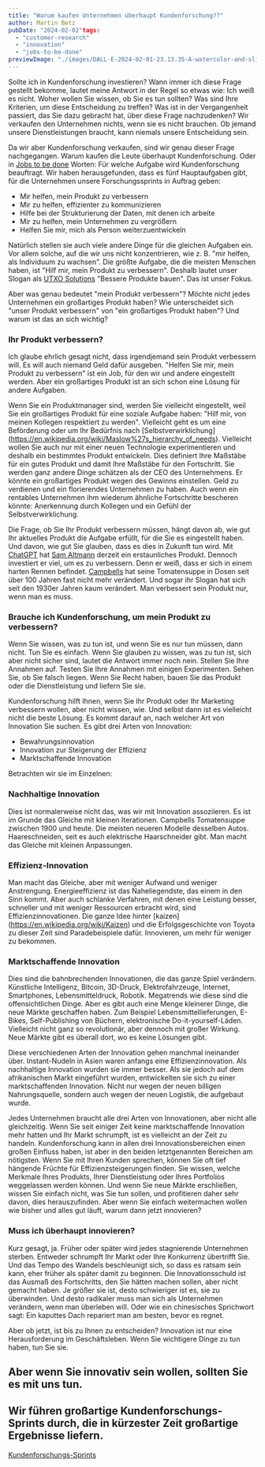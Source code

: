 ```yaml
---
title: "Warum kaufen Unternehmen überhaupt Kundenforschung??"
author: Martin Betz
pubDate: "2024-02-02"tags:
  - "customer-research"
  - "innovation"
  - "jobs-to-be-done"
previewImage: "./images/DALL·E-2024-02-01-23.13.35-A-watercolor-and-slightly-geometric-style-illustration-of-a-businessman-in-the-iconic-pose-from-the-shut-up-and-take-my-money-meme-replacing-Fry.-T.png"
---
```


Sollte ich in Kundenforschung investieren? Wann immer ich diese Frage gestellt bekomme, lautet meine Antwort in der Regel so etwas wie: Ich weiß es nicht. Woher wollen Sie wissen, ob Sie es tun sollten? Was sind Ihre Kriterien, um diese Entscheidung zu treffen? Was ist in der Vergangenheit passiert, das Sie dazu gebracht hat, über diese Frage nachzudenken? Wir verkaufen den Unternehmen nichts, wenn sie es nicht brauchen. Ob jemand unsere Dienstleistungen braucht, kann niemals unsere Entscheidung sein.

Da wir aber Kundenforschung verkaufen, sind wir genau dieser Frage nachgegangen. Warum kaufen die Leute überhaupt Kundenforschung. Oder in [Jobs to be done](/blog/understanding-the-jobs-to-be-done-perspective/) Worten: Für welche Aufgabe wird Kundenforschung beauftragt. Wir haben herausgefunden, dass es fünf Hauptaufgaben gibt, für die Unternehmen unsere Forschungssprints in Auftrag geben:

- Mir helfen, mein Produkt zu verbessern
- Mir zu helfen, effizienter zu kommunizieren
- Hilfe bei der Strukturierung der Daten, mit denen ich arbeite
- Mir zu helfen, mein Unternehmen zu vergrößern
- Helfen Sie mir, mich als Person weiterzuentwickeln

Natürlich stellen sie auch viele andere Dinge für die gleichen Aufgaben ein. Vor allem solche, auf die wir uns nicht konzentrieren, wie z. B. "mir helfen, als Individuum zu wachsen". Die größte Aufgabe, die die meisten Menschen haben, ist "Hilf mir, mein Produkt zu verbessern". Deshalb lautet unser Slogan als [UTXO Solutions](/) "Bessere Produkte bauen". Das ist unser Fokus.

Aber was genau bedeutet "mein Produkt verbessern"? Möchte nicht jedes Unternehmen ein großartiges Produkt haben? Wie unterscheidet sich "unser Produkt verbessern" von "ein großartiges Produkt haben"? Und warum ist das an sich wichtig?

### Ihr Produkt verbessern?

Ich glaube ehrlich gesagt nicht, dass irgendjemand sein Produkt verbessern will. Es will auch niemand Geld dafür ausgeben. "Helfen Sie mir, mein Produkt zu verbessern" ist ein Job, für den wir und andere eingestellt werden. Aber ein großartiges Produkt ist an sich schon eine Lösung für andere Aufgaben.

Wenn Sie ein Produktmanager sind, werden Sie vielleicht eingestellt, weil Sie ein großartiges Produkt für eine soziale Aufgabe haben: "Hilf mir, von meinen Kollegen respektiert zu werden". Vielleicht geht es um eine Beförderung oder um Ihr Bedürfnis nach [Selbstverwirklichung] (https://en.wikipedia.org/wiki/Maslow%27s_hierarchy_of_needs). Vielleicht wollen Sie auch nur mit einer neuen Technologie experimentieren und deshalb ein bestimmtes Produkt entwickeln. Dies definiert Ihre Maßstäbe für ein gutes Produkt und damit Ihre Maßstäbe für den Fortschritt. Sie werden ganz andere Dinge schätzen als der CEO des Unternehmens. Er könnte ein großartiges Produkt wegen des Gewinns einstellen. Geld zu verdienen und ein florierendes Unternehmen zu haben. Auch wenn ein rentables Unternehmen ihm wiederum ähnliche Fortschritte bescheren könnte: Anerkennung durch Kollegen und ein Gefühl der Selbstverwirklichung.

Die Frage, ob Sie Ihr Produkt verbessern müssen, hängt davon ab, wie gut Ihr aktuelles Produkt die Aufgabe erfüllt, für die Sie es eingestellt haben. Und davon, wie gut Sie glauben, dass es dies in Zukunft tun wird. Mit [ChatGPT](https://chat.openai.com/) hat [Sam Altmann](https://en.wikipedia.org/wiki/Sam_Altman) derzeit ein erstaunliches Produkt. Dennoch investiert er viel, um es zu verbessern. Denn er weiß, dass er sich in einem harten Rennen befindet. [Campbells](https://en.wikipedia.org/wiki/Campbell_Soup_Company) hat seine Tomatensuppe in Dosen seit über 100 Jahren fast nicht mehr verändert. Und sogar ihr Slogan hat sich seit den 1930er Jahren kaum verändert. Man verbessert sein Produkt nur, wenn man es muss.

### Brauche ich Kundenforschung, um mein Produkt zu verbessern?

Wenn Sie wissen, was zu tun ist, und wenn Sie es nur tun müssen, dann nicht. Tun Sie es einfach. Wenn Sie glauben zu wissen, was zu tun ist, sich aber nicht sicher sind, lautet die Antwort immer noch nein. Stellen Sie Ihre Annahmen auf. Testen Sie Ihre Annahmen mit einigen Experimenten. Sehen Sie, ob Sie falsch liegen. Wenn Sie Recht haben, bauen Sie das Produkt oder die Dienstleistung und liefern Sie sie.

Kundenforschung hilft Ihnen, wenn Sie Ihr Produkt oder Ihr Marketing verbessern wollen, aber nicht wissen, wie. Und selbst dann ist es vielleicht nicht die beste Lösung. Es kommt darauf an, nach welcher Art von Innovation Sie suchen. Es gibt drei Arten von Innovation:

- Bewahrungsinnovation
- Innovation zur Steigerung der Effizienz
- Marktschaffende Innovation

Betrachten wir sie im Einzelnen:

### Nachhaltige Innovation

Dies ist normalerweise nicht das, was wir mit Innovation assoziieren. Es ist im Grunde das Gleiche mit kleinen Iterationen. Campbells Tomatensuppe zwischen 1900 und heute. Die meisten neueren Modelle desselben Autos. Haareschneiden, seit es auch elektrische Haarschneider gibt. Man macht das Gleiche mit kleinen Anpassungen.

### Effizienz-Innovation

Man macht das Gleiche, aber mit weniger Aufwand und weniger Anstrengung. Energieeffizienz ist das Naheliegendste, das einem in den Sinn kommt. Aber auch schlanke Verfahren, mit denen eine Leistung besser, schneller und mit weniger Ressourcen erbracht wird, sind Effizienzinnovationen. Die ganze Idee hinter [kaizen] (https://en.wikipedia.org/wiki/Kaizen) und die Erfolgsgeschichte von Toyota zu dieser Zeit sind Paradebeispiele dafür. Innovieren, um mehr für weniger zu bekommen.

### Marktschaffende Innovation

Dies sind die bahnbrechenden Innovationen, die das ganze Spiel verändern. Künstliche Intelligenz, Bitcoin, 3D-Druck, Elektrofahrzeuge, Internet, Smartphones, Lebensmitteldruck, Robotik. Megatrends wie diese sind die offensichtlichen Dinge. Aber es gibt auch eine Menge kleinerer Dinge, die neue Märkte geschaffen haben. Zum Beispiel Lebensmittellieferungen, E-Bikes, Self-Publishing von Büchern, elektronische Do-it-yourself-Läden. Vielleicht nicht ganz so revolutionär, aber dennoch mit großer Wirkung. Neue Märkte gibt es überall dort, wo es keine Lösungen gibt.

Diese verschiedenen Arten der Innovation gehen manchmal ineinander über. Instant-Nudeln in Asien waren anfangs eine Effizienzinnovation. Als nachhaltige Innovation wurden sie immer besser. Als sie jedoch auf dem afrikanischen Markt eingeführt wurden, entwickelten sie sich zu einer marktschaffenden Innovation. Nicht nur wegen der neuen billigen Nahrungsquelle, sondern auch wegen der neuen Logistik, die aufgebaut wurde.

Jedes Unternehmen braucht alle drei Arten von Innovationen, aber nicht alle gleichzeitig. Wenn Sie seit einiger Zeit keine marktschaffende Innovation mehr hatten und Ihr Markt schrumpft, ist es vielleicht an der Zeit zu handeln. Kundenforschung kann in allen drei Innovationsbereichen einen großen Einfluss haben, ist aber in den beiden letztgenannten Bereichen am nötigsten. Wenn Sie mit Ihren Kunden sprechen, können Sie oft tief hängende Früchte für Effizienzsteigerungen finden. Sie wissen, welche Merkmale Ihres Produkts, Ihrer Dienstleistung oder Ihres Portfolios weggelassen werden können. Und wenn Sie neue Märkte erschließen, wissen Sie einfach nicht, was Sie tun sollen, und profitieren daher sehr davon, dies herauszufinden. Aber wenn Sie einfach weitermachen wollen wie bisher und alles gut läuft, warum dann jetzt innovieren?

### Muss ich überhaupt innovieren?

Kurz gesagt, ja. Früher oder später wird jedes stagnierende Unternehmen sterben. Entweder schrumpft Ihr Markt oder Ihre Konkurrenz übertrifft Sie. Und das Tempo des Wandels beschleunigt sich, so dass es ratsam sein kann, eher früher als später damit zu beginnen. Die Innovationsschuld ist das Ausmaß des Fortschritts, den Sie hätten machen sollen, aber nicht gemacht haben. Je größer sie ist, desto schwieriger ist es, sie zu überwinden. Und desto radikaler muss man sich als Unternehmen verändern, wenn man überleben will. Oder wie ein chinesisches Sprichwort sagt: Ein kaputtes Dach repariert man am besten, bevor es regnet.

Aber ob jetzt, ist bis zu Ihnen zu entscheiden? Innovation ist nur eine Herausforderung im Geschäftsleben. Wenn Sie wichtigere Dinge zu tun haben, tun Sie sie.

## Aber wenn Sie innovativ sein wollen, sollten Sie es mit uns tun.

## Wir führen großartige Kundenforschungs-Sprints durch, die in kürzester Zeit großartige Ergebnisse liefern.

[Kundenforschungs-Sprints](/services/jobs-to-be-done-agency/)
